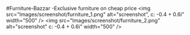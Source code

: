 #Furniture-Bazzar
 -Exclusive furniture on cheap price 
 <img src="Images/screenshot/furniture_1.png" alt="screenshot", c: -0.4 + 0.6i" width="500" /> 
 <img src="Images/screenshot/furniture_2.png" alt="screenshot" c: -0.4 + 0.6i" width="500" />